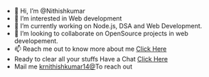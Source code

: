 - 👋 Hi, I’m @Nithishkumar
- 👀 I’m interested in Web development
- 🌱 I’m currently working on Node.js, DSA and Web Development.
- 💞️ I’m looking to collaborate on OpenSource projects in web developement.
- 📫 Reach me out to know more about me <a href="https://nithishkumar-cloud.github.io/Portfolio/" >Click Here</a>
- Ready to clear all your stuffs Have a Chat <a href="https://www.linkedin.com/in/nithish-kumar-95a51020b">Click Here</a>
- Mail me  <a href="mailto:krnithishkumar14@gmail.com">krnithishkumar14@</a>To reach out

<!---
Nithishkumar-cloud/Nithishkumar-cloud is a ✨ special ✨ repository because its `README.md` (this file) appears on your GitHub profile.
You can click the Preview link to take a look at your changes.
--->
